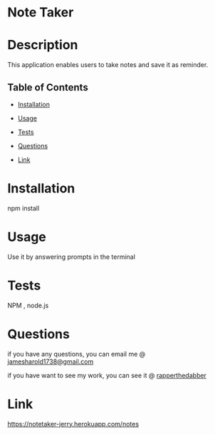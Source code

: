 # Note Taker 
  # Description 

  This application enables users to take notes and save it as reminder.

  ## Table of Contents 
  
  * [Installation](#installation)
  
  * [Usage](#usage)
  
  * [Tests](#tests)
  
  * [Questions](#questions)
  * [Link](#Link)

  # Installation
  npm install
  
  # Usage

  Use it by answering prompts in the terminal 

  # Tests

NPM , node.js

  # Questions 

  if you have any questions, you can email me @ jamesharold1738@gmail.com

  if you have want to see my work, you can see it @  [rapperthedabber](https://github.com/rapperthedabber/)
  
  # Link 
  https://notetaker-jerry.herokuapp.com/notes
